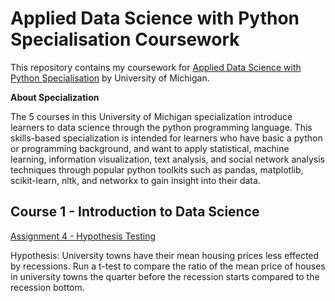 # Applied Data Science with Python Specialisation Coursework

This repository contains my coursework for [Applied Data Science with Python Specialisation](https://www.coursera.org/specializations/data-science-python) by University of Michigan.

**About Specialization**

The 5 courses in this University of Michigan specialization introduce learners to data science through the python programming language. This skills-based specialization is intended for learners who have basic a python or programming background, and want to apply statistical, machine learning, information visualization, text analysis, and social network analysis techniques through popular python toolkits such as pandas, matplotlib, scikit-learn, nltk, and networkx to gain insight into their data.

## Course 1 - Introduction to Data Science

[Assignment 4 - Hypothesis Testing](https://github.com/mraty/applied-data-science/tree/master/course-1_data-science-intro)

Hypothesis: University towns have their mean housing prices less effected by recessions. Run a t-test to compare the ratio of the mean price of houses in university towns the quarter before the recession starts compared to the recession bottom. 
